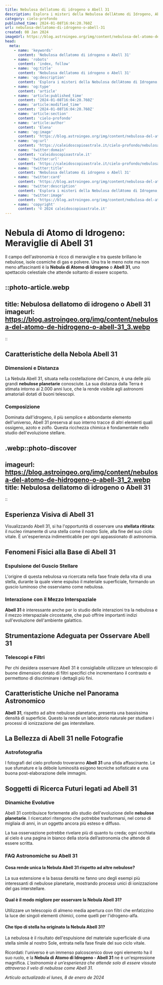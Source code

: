 ```yaml
---
title: Nebulosa dellatomo di idrogeno o Abell 31
description: Esplora i misteri della Nebulosa dellAtomo di Idrogeno, Abell 31. Unico e affascinante, un viaggio cosmico che ti incanterà.
category: cielo-profondo
published_time: 2024-01-08T16:04:20.760Z
url: nebulosa-dellatomo-di-idrogeno-o-abell-31
created: 08 Jan 2024
imageUrl: https://blog.astroingeo.org/img/content/nebulosa-del-atomo-de-hidrogeno-o-abell-31_3.webp
head:
  meta:
    - name: 'keywords'
      content: 'Nebulosa dellatomo di idrogeno o Abell 31'
    - name: 'robots'
      content: 'index, follow'
    - name: 'og:title'
      content: 'Nebulosa dellatomo di idrogeno o Abell 31'
    - name: 'og:description'
      content: 'Esplora i misteri della Nebulosa dellAtomo di Idrogeno, Abell 31. Unico e affascinante, un viaggio cosmico che ti incanterà.'
    - name: 'og:type'
      content: 'article'
    - name: 'article:published_time'
      content: '2024-01-08T16:04:20.760Z'
    - name: 'article:modified_time'
      content: '2024-01-08T16:04:20.760Z'
    - name: 'article:section'
      content: 'cielo-profondo'
    - name: 'article:author'
      content: 'Elena'
    - name: 'og:image'
      content: 'https://blog.astroingeo.org/img/content/nebulosa-del-atomo-de-hidrogeno-o-abell-31_3.webp'
    - name: 'og:url'
      content: 'https://caleidoscopioastrale.it/cielo-profondo/nebulosa-dellatomo-di-idrogeno-o-abell-31'
    - name: 'twitter:domain'
      content: 'caleidoscopioastrale.it'
    - name: 'twitter:url'
      content: 'https://caleidoscopioastrale.it/cielo-profondo/nebulosa-dellatomo-di-idrogeno-o-abell-31'
    - name: 'twitter:title'
      content: 'Nebulosa dellatomo di idrogeno o Abell 31'
    - name: 'twitter:card'
      content: 'https://blog.astroingeo.org/img/content/nebulosa-del-atomo-de-hidrogeno-o-abell-31_3.webp'
    - name: 'twitter:description'
      content: 'Esplora i misteri della Nebulosa dellAtomo di Idrogeno, Abell 31. Unico e affascinante, un viaggio cosmico che ti incanterà.'
    - name: 'twitter:image'
      content: 'https://blog.astroingeo.org/img/content/nebulosa-del-atomo-de-hidrogeno-o-abell-31_3.webp'
    - name: 'copyright'
      content: '© 2024 caleidoscopioastrale.it'
---
```

# Nebula di Atomo di Idrogeno: Meraviglie di Abell 31

Il campo dell'astronomia è ricco di meraviglie e tra queste brillano le nebulose, isole cosmiche di gas e polvere. Una tra le meno note ma non meno affascinanti è la **Nebula di Atomo di Idrogeno** o **Abell 31**, uno spettacolo celestiale che attende soltanto di essere scoperto.

::photo-article.webp
---
title: Nebulosa dellatomo di idrogeno o Abell 31
imageurl: https://blog.astroingeo.org/img/content/nebulosa-del-atomo-de-hidrogeno-o-abell-31_3.webp
---
::

## Caratteristiche della Nebola Abell 31

### Dimensioni e Distanza
La Nebula Abell 31, situata nella costellazione del Cancro, è una delle più grandi **nebulose planetarie** conosciute. La sua distanza dalla Terra è stimata intorno ai 2.000 anni luce, che la rende visibile agli astronomi amatoriali dotati di buoni telescopi.

### Composizione
Dominata dall'idrogeno, il più semplice e abbondante elemento dell'universo, Abell 31 preserva al suo interno tracce di altri elementi quali ossigeno, azoto e zolfo. Questa ricchezza chimica è fondamentale nello studio dell'evoluzione stellare.

.webp::photo-discover
---
imageurl: https://blog.astroingeo.org/img/content/nebulosa-del-atomo-de-hidrogeno-o-abell-31_2.webp
title: Nebulosa dellatomo di idrogeno o Abell 31
---
::

## Esperienza Visiva di Abell 31

Visualizzando Abell 31, si ha l'opportunità di osservare una **stellata ritirata**: il nucleo rimanente di una stella come il nostro Sole, alla fine del suo ciclo vitale. È un'esperienza indimenticabile per ogni appassionato di astronomia.

## Fenomeni Fisici alla Base di Abell 31

### Espulsione del Guscio Stellare
L'origine di questa nebulosa va ricercata nella fase finale della vita di una stella, durante la quale viene espulso il materiale superficiale, formando un guscio luminoso che osserviamo come nebulosa.

### Interazione con il Mezzo Interspaziale
**Abell 31** è interessante anche per lo studio delle interazioni tra la nebulosa e il mezzo interspaziale circostante, che può offrire importanti indizi sull'evoluzione dell'ambiente galattico.

## Strumentazione Adeguata per Osservare Abell 31

### Telescopi e Filtri
Per chi desidera osservare Abell 31 è consigliabile utilizzare un telescopio di buone dimensioni dotato di filtri specifici che incrementano il contrasto e permettono di discriminare i dettagli più fini.

## Caratteristiche Uniche nel Panorama Astronomico

**Abell 31**, rispetto ad altre nebulose planetarie, presenta una bassissima densità di superficie. Questo la rende un laboratorio naturale per studiare i processi di ionizzazione del gas interstellare.

## La Bellezza di Abell 31 nelle Fotografie

### Astrofotografia
I fotografi del cielo profondo troveranno **Abell 31** una sfida affascinante. Le sue sfumature e la débole luminosità esigono tecniche sofisticate e una buona post-elaborazione delle immagini.

## Soggetti di Ricerca Futuri legati ad Abell 31

### Dinamiche Evolutive
Abell 31 contribuisce fortemente allo studio dell'evoluzione delle **nebulose planetarie**. I ricercatori ritengono che potrebbe trasformarsi, nel corso di migliaia di anni, in un oggetto ancora più esteso e diffuso.

La tua osservazione potrebbe rivelare più di quanto tu creda; ogni occhiata al cielo è una pagina in bianco della storia dell’astronomia che attende di essere scritta.

### **FAQ Astronomiche su Abell 31**

#### Cosa rende unica la Nebula Abell 31 rispetto ad altre nebulose?
La sua estensione e la bassa densità ne fanno uno degli esempi più interessanti di nebulose planetarie, mostrando processi unici di ionizzazione del gas interstellare.

#### Qual è il modo migliore per osservare la Nebula Abell 31?
Utilizzare un telescopio di almeno media apertura con filtri che enfatizzino la luce dei singoli elementi chimici, come quelli per l'idrogeno-alfa.

#### Che tipo di stella ha originato la Nebula Abell 31?
La nebulosa è il risultato dell'espulsione del materiale superficiale di una stella simile al nostro Sole, entrata nella fase finale del suo ciclo vitale.

Ricordati: l'universo è un immenso palcoscenico dove ogni elemento ha il suo ruolo, e la **Nebula di Atomo di Idrogeno - Abell 31** ne è un'espressione magnifica. *L’astronomia è un’esperienza che attende solo di essere vissuta attraverso il velo di nebulose come Abell 31.*

_Artículo actualizado el lunes, 8 de enero de 2024_